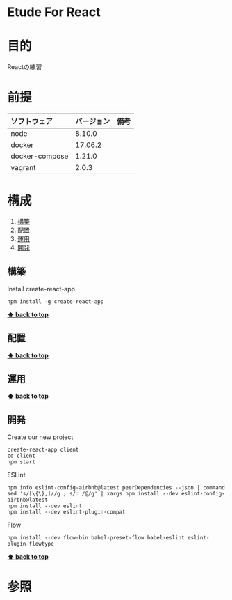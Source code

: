Etude For React
===================

# 目的 #
Reactの練習

# 前提 #
| ソフトウェア   | バージョン   | 備考        |
|:---------------|:-------------|:------------|
| node           |8.10.0    |             |
| docker         |17.06.2  |             |
| docker-compose |1.21.0  |             |
| vagrant        |2.0.3  |             |

# 構成 #
1. [構築](#構築 )
1. [配置](#配置 )
1. [運用](#運用 )
1. [開発](#開発 )

## 構築
Install create-react-app
```
npm install -g create-react-app
```

**[⬆ back to top](#構成)**

## 配置
**[⬆ back to top](#構成)**

## 運用
**[⬆ back to top](#構成)**

## 開発
Create our new project
```
create-react-app client
cd client
npm start
```
ESLint
```
npm info eslint-config-airbnb@latest peerDependencies --json | command sed 's/[\{\},]//g ; s/: /@/g' | xargs npm install --dev eslint-config-airbnb@latest
npm install --dev eslint
npm install --dev eslint-plugin-compat
```
Flow
```
npm install --dev flow-bin babel-preset-flow babel-eslint eslint-plugin-flowtype
```
**[⬆ back to top](#構成)**

# 参照 #
 